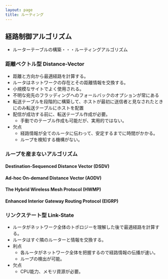 ```yaml
---
layout: page
title: ルーティング
---
```


## 経路制御アルゴリズム

* ルーターテーブルの構築・・・ルーティングアルゴリズム

<!--
最後に、インターネットの黎明期から、ルーティングは宛先だけでなく、要求された「サービス品質」（QoS）にも依存することが許可されていたことを指摘しておく必要があります。したがって、転送テーブルエントリは、厳密に言えば、⟨destination、next_hop⟩ではなく、⟨destination、QoS、next_hop⟩です。元々、IPv4ヘッダーのType of Serviceフィールド（7.1IPv4ヘッダー）を使用してQoSを指定できます（多くの場合、ToSと呼ばれます）。パケットは、低遅延、高スループット、または高信頼性を要求し、それに応じてルーティングすることができます。実際には、Type of Serviceフィールドはめったに使用されず、最終的にDSフィールドとECNビットに引き継がれました。ただし、優先ビットと呼ばれるサービスタイプフィールドの最初の3ビットは引き続き使用可能であり、QoSルーティングの目的で引き続き使用できます（これらのビットの例については、20.7差別化サービスのクラスセレクタPHBを参照してください）。も参照してくださいRFC2386。
-->

### 距離ベクトル型 Distance-Vector

* 距離と方向から最適経路を計算する。
* ルータはネットワークの存在とその距離情報を交換する。
* 小規模なサイトでよく使用される。
* 不明な宛先のフラッディングへのフォールバックのオプションが常にある
* 転送テーブルを段階的に構築して、ホストが最初に送信者と見なされたときにのみ転送テーブルにホストを配置
* 配信が成功する前に、転送テーブル作成が必要。    
    * 手動でのテーブル作成も可能だが、実用的ではない。
* 欠点
    * 経路情報が全てのルータに伝わって、安定するまでに時間がかかる。
    * ループを検知する機構がない。

### ループを産まないアルゴリズム

#### Destination-Sequenced Distance Vector (DSDV)

#### Ad-hoc On-demand Distance Vector (AODV)

#### The Hybrid Wireless Mesh Protocol (HWMP)

#### Enhanced Interior Gateway Routing Protocol (EIGRP)

### リンクステート型 Link-State

* ルータがネットワーク全体のトポロジーを理解した後で最適経路を計算する。
* ルータはすぐ隣のルーターと情報を交換する。
* 利点
    * 各ルータがネットワーク全体を把握するので経路情報の伝播が速い。
    * ループの検出が可能。
* 欠点
    * CPU能力、メモリ資源が必要。